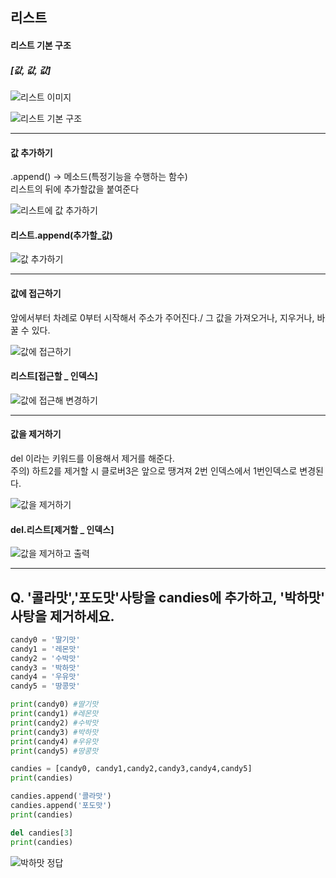 
## 리스트 

#### 리스트 기본 구조
##### [값, 값, 값]

![리스트 이미지](https://user-images.githubusercontent.com/77951853/114337102-7162ec80-9b8b-11eb-9edd-ca8c9302b2b0.png)

![리스트 기본 구조](https://user-images.githubusercontent.com/77951853/114341192-25687580-9b94-11eb-8c07-93d105f50303.png)

--------------------------------------------------
####  값 추가하기 
.append() → 메소드(특정기능을 수행하는 함수) \
리스트의 뒤에 추가할값을 붙여준다

![리스트에 값 추가하기](https://user-images.githubusercontent.com/77951853/114341337-7f693b00-9b94-11eb-868a-1536fcb5444c.png)

#### 리스트.append(추가할_값) 

![값 추가하기](https://user-images.githubusercontent.com/77951853/114341801-8775aa80-9b95-11eb-8b32-36ca760c8675.png)

--------------------------------------------------
####  값에 접근하기
앞에서부터 차례로 0부터 시작해서 주소가 주어진다./
그 값을 가져오거나, 지우거나, 바꿀 수 있다.

![값에 접근하기](https://user-images.githubusercontent.com/77951853/114342774-6b730880-9b97-11eb-8517-5dc4279b084d.png)

#### 리스트[접근할 _ 인덱스]

![값에 접근해 변경하기](https://user-images.githubusercontent.com/77951853/114342851-9fe6c480-9b97-11eb-870d-22a10177fac2.png)


--------------------------------------------------
####  값을 제거하기
del 이라는 키워드를 이용해서 제거를 해준다. \
주의) 하트2를 제거할 시 클로버3은 앞으로 땡겨져 2번 인덱스에서 1번인덱스로 변경된다.

![값을 제거하기](https://user-images.githubusercontent.com/77951853/114343302-8e51ec80-9b98-11eb-8a98-8674ee8d8bfd.png)

#### del.리스트[제거할 _ 인덱스]

![값을 제거하고 출력](https://user-images.githubusercontent.com/77951853/114343311-9447cd80-9b98-11eb-924f-b233f9e22bfe.png)


--------------------------------------------------
## Q. '콜라맛','포도맛'사탕을 candies에 추가하고, '박하맛' 사탕을 제거하세요.
```python
candy0 = '딸기맛'
candy1 = '레몬맛'
candy2 = '수박맛'
candy3 = '박하맛'
candy4 = '우유맛'
candy5 = '땅콩맛'

print(candy0) #딸기맛
print(candy1) #레몬맛
print(candy2) #수박맛
print(candy3) #박하맛
print(candy4) #우유맛
print(candy5) #땅콩맛

candies = [candy0, candy1,candy2,candy3,candy4,candy5]
print(candies)

candies.append('콜라맛')
candies.append('포도맛')
print(candies)

del candies[3]
print(candies)

```

![박하맛 정답](https://user-images.githubusercontent.com/77951853/114344507-ebe73880-9b9a-11eb-89f8-5afe1ae556a5.png)










